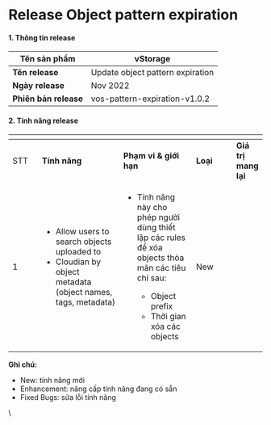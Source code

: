 # Release Object pattern expiration

#### 1. Thông tin release <a href="#releaseobjectpatternexpiration-1.thongtinrelease" id="releaseobjectpatternexpiration-1.thongtinrelease"></a>

| **Tên sản phẩm**      | vStorage                         |
| --------------------- | -------------------------------- |
| **Tên release**       | Update object pattern expiration |
| **Ngày release**      | Nov 2022                         |
| **Phiên bản release** | vos-pattern-expiration-v1.0.2    |

#### 2. Tính năng release <a href="#releaseobjectpatternexpiration-2.tinhnangrelease" id="releaseobjectpatternexpiration-2.tinhnangrelease"></a>

<table data-header-hidden><thead><tr><th width="88"></th><th width="307"></th><th width="201"></th><th width="179"></th><th></th></tr></thead><tbody><tr><td>STT</td><td><strong>Tính năng</strong></td><td><strong>Phạm vi &#x26; giới hạn</strong></td><td><strong>Loại</strong></td><td><strong>Giá trị mang lại</strong></td></tr><tr><td>1</td><td><ul><li>Allow users to search objects uploaded to</li><li>Cloudian by object metadata (object names, tags, metadata)</li></ul></td><td><ul><li><p>Tính năng này cho phép người dùng thiết lập các rules để xóa objects thỏa mãn các tiêu chí sau:</p><ul><li>Object prefix</li><li>Thời gian xóa các objects</li></ul></li></ul></td><td>New</td><td><br></td></tr></tbody></table>

**Ghi chú:**

* New: tính năng mới
* Enhancement: nâng cấp tính năng đang có sẵn
* Fixed Bugs: sửa lỗi tính năng

\

